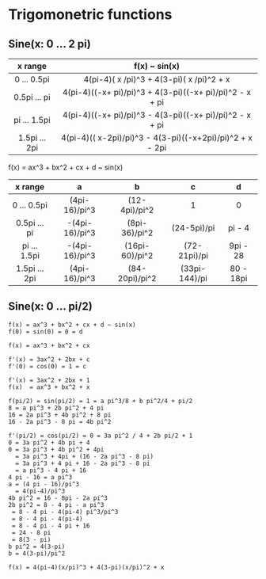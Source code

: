 # Trigomonetric functions

## Sine(x: 0 ... 2 pi)

| x range         | f(x) ~ sin(x)                                             |
|:---------------:|:---------------------------------------------------------:|
| 0     ... 0.5pi | 4(pi-4)(  x     /pi)^3 + 4(3-pi)(  x     /pi)^2 + x       |
| 0.5pi ...    pi | 4(pi-4)((-x+ pi)/pi)^3 + 4(3-pi)((-x+ pi)/pi)^2 - x +  pi |
|    pi ... 1.5pi | 4(pi-4)((-x+ pi)/pi)^3 - 4(3-pi)((-x+ pi)/pi)^2 - x +  pi |
| 1.5pi ...   2pi | 4(pi-4)(( x-2pi)/pi)^3 - 4(3-pi)((-x+2pi)/pi)^2 + x - 2pi |

f(x) = ax^3 + bx^2 + cx + d ~ sin(x)

| x range         | a              | b              | c             | d         |
|:---------------:|:--------------:|:--------------:|:-------------:|:---------:|
| 0     ... 0.5pi |  (4pi-16)/pi^3 | (12-4pi)/pi^2  | 1             | 0         |
| 0.5pi ...    pi | -(4pi-16)/pi^3 | (8pi-36)/pi^2  | (24-5pi)/pi   | pi - 4    |
|    pi ... 1.5pi | -(4pi-16)/pi^3 | (16pi-60)/pi^2 | (72-21pi)/pi  | 9pi - 28  |
| 1.5pi ...   2pi |  (4pi-16)/pi^3 | (84-20pi)/pi^2 | (33pi-144)/pi | 80 - 18pi |

## Sine(x: 0 ... pi/2)

```
f(x) = ax^3 + bx^2 + cx + d ~ sin(x)
f(0) = sin(0) = 0 = d

f(x) = ax^3 + bx^2 + cx

f'(x) = 3ax^2 + 2bx + c
f'(0) = cos(0) = 1 = c

f'(x) = 3ax^2 + 2bx + 1
f(x)  = ax^3 + bx^2 + x

f(pi/2) = sin(pi/2) = 1 = a pi^3/8 + b pi^2/4 + pi/2
8 = a pi^3 + 2b pi^2 + 4 pi
16 = 2a pi^3 + 4b pi^2 + 8 pi
16 - 2a pi^3 - 8 pi = 4b pi^2

f'(pi/2) = cos(pi/2) = 0 = 3a pi^2 / 4 + 2b pi/2 + 1
0 = 3a pi^2 + 4b pi + 4
0 = 3a pi^3 + 4b pi^2 + 4pi
  = 3a pi^3 + 4pi + (16 - 2a pi^3 - 8 pi)
  = 3a pi^3 + 4 pi + 16 - 2a pi^3 - 8 pi
  = a pi^3 - 4 pi + 16
4 pi - 16 = a pi^3
a = (4 pi - 16)/pi^3
  = 4(pi-4)/pi^3
4b pi^2 = 16 - 8pi - 2a pi^3
2b pi^2 = 8 - 4 pi - a pi^3
 = 8 - 4 pi - 4(pi-4) pi^3/pi^3
 = 8 - 4 pi - 4(pi-4)
 = 8 - 4 pi - 4 pi + 16
 = 24 - 8 pi
 = 8(3 - pi)
b pi^2 = 4(3-pi)
b = 4(3-pi)/pi^2

f(x) = 4(pi-4)(x/pi)^3 + 4(3-pi)(x/pi)^2 + x

```
